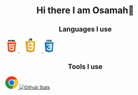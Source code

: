 <h1 align="center"> Hi there I am Osamah👋 </h1>

<h2 align="center">Languages I use</h2>
<a href="https://www.w3schools.com/html/" rel="nofollow" class="L-Affiliate-Tagged"> 
  <img src="https://raw.githubusercontent.com/devicons/devicon/master/icons/html5/html5-original-wordmark.svg" alt="html5" width="40" height="40" style="max-width: 100%;"> 
</a>
<a href="https://www.w3schools.com/js/DEFAULT.asp" rel="nofollow" class="L-Affiliate-Tagged">
  <img src="./images/JavaScript-Logo.png" alt="Javascript" width="70" hight="70" style="max-width: 100%;">
</a>
<a href="https://www.w3schools.com/css/" rel="nofollow" class="L-Affiliate-Tagged">
  <img src="https://raw.githubusercontent.com/devicons/devicon/master/icons/css3/css3-original-wordmark.svg" alt="CSS" width="40" height="40" style="max-width: 100%;">
</a>
<h2 align="center">Tools I use</h2>
<a href="https://www.google.com/intl/en_ca/chromebook/chrome-os/" rel="nofollow" class="L-Affiliate-Tagged">
  <img src="./images/Chrome.png" alt="Chrome OS" width="40" height="40" style="max-width: 100%;">
</a>
<a target="_blank" rel="noopener noreferrer nofollow" href="https://camo.githubusercontent.com/74e3f14c7224afff6e0977ee7d71e46a24f26ed86d7c3b20e59df0b4efa8633e/68747470733a2f2f6769746875622d726561646d652d73746174732e76657263656c2e6170702f6170693f757365726e616d653d6974676f796f2662675f636f6c6f723d33302c6539363434332c393034653935267469746c655f636f6c6f723d66666626746578745f636f6c6f723d666666" class="L-Affiliate-Tagged"><img src="https://camo.githubusercontent.com/74e3f14c7224afff6e0977ee7d71e46a24f26ed86d7c3b20e59df0b4efa8633e/68747470733a2f2f6769746875622d726561646d652d73746174732e76657263656c2e6170702f6170693f757365726e616d653d6974676f796f2662675f636f6c6f723d33302c6539363434332c393034653935267469746c655f636f6c6f723d66666626746578745f636f6c6f723d666666" alt="Github Stats" data-canonical-src="https://github-readme-stats.vercel.app/api?username=OsamahHasan&amp;bg_color=30,e96443,904e95&amp;title_color=fff&amp;text_color=fff" style="max-width: 100%;"></a>